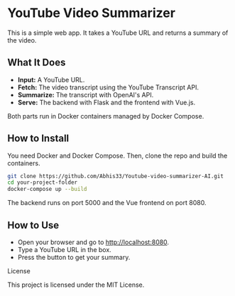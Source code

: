 # YouTube Video Summarizer

This is a simple web app. It takes a YouTube URL and returns a summary of the video.

## What It Does

-   **Input:** A YouTube URL.
-   **Fetch:** The video transcript using the YouTube Transcript API.
-   **Summarize:** The transcript with OpenAI's API.
-   **Serve:** The backend with Flask and the frontend with Vue.js.

Both parts run in Docker containers managed by Docker Compose.

## How to Install

You need Docker and Docker Compose. Then, clone the repo and build the containers.

```bash
git clone https://github.com/Abhis33/Youtube-video-summarizer-AI.git
cd your-project-folder
docker-compose up --build
```

The backend runs on port 5000 and the Vue frontend on port 8080.

## How to Use

-   Open your browser and go to <http://localhost:8080>.
-   Type a YouTube URL in the box.
-   Press the button to get your summary.

License

This project is licensed under the MIT License.
